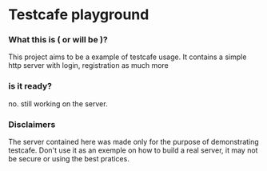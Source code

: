 # Testcafe playground

### What this is ( or will be )? 

This project aims to be a example of testcafe usage. It contains a simple http server with login, registration as much more

### is it ready?

no. still working on the server.


### Disclaimers

The server contained here was made only for the purpose of demonstrating testcafe.
Don't use it as an exemple on how to build a real server, it may not be secure or using the best pratices.